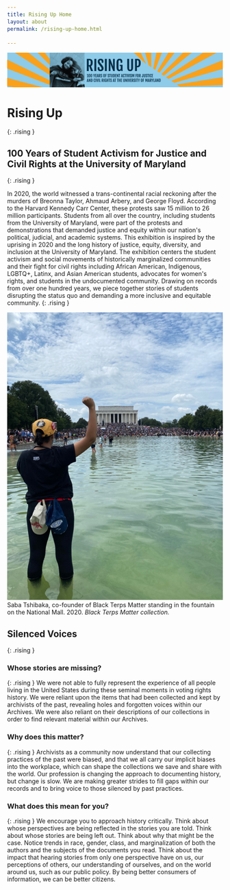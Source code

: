 ```yaml
---
title: Rising Up Home
layout: about
permalink: /rising-up-home.html

---
```

 
![Home header banner](objects/a_homepage_headline.png)

# Rising Up 
{: .rising }
## 100 Years of Student Activism for Justice and Civil Rights at the University of Maryland 
{: .rising }

In 2020, the world witnessed a trans-continental racial reckoning after the murders of Breonna Taylor, Ahmaud Arbery, and George Floyd. According to the Harvard Kennedy Carr Center, these protests saw 15 million to 26 million participants. Students from all over the country, including students from the University of Maryland, were part of the protests and demonstrations that demanded justice and equity within our nation's political, judicial, and academic systems. This exhibition is inspired by the uprising in 2020 and the long history of justice, equity, diversity, and inclusion at the University of Maryland. The exhibition centers the student activism and social movements of historically marginalized communities and their fight for civil rights including African American, Indigenous, LGBTQ+, Latinx, and Asian American students, advocates for women's rights, and students in the undocumented community. Drawing on records from over one hundred years, we piece together stories of students disrupting the status quo and demanding a more inclusive and equitable community.
{: .rising }

<div class="rising-box" markdown="1"> 
  <div class="rising-child" markdown="1"> 
  
  ![Saba Tshibaka, co-founder of Black Terps Matter standing in the fountain on the National Mall](objects/saba-photo-national-mall-1.jpg "Saba Tshibaka") 
  Saba Tshibaka, co-founder of Black Terps Matter standing in the fountain on the National Mall. 2020. _Black Terps Matter collection._
  
  </div>

  <div id="block" class="rising-child" markdown="1">
      
  ## Silenced Voices
  {: .rising }

  ### Whose stories are missing? 
  {: .rising }
  We were not able to fully represent the experience of all people living in the United States during these seminal moments in voting rights history. We were reliant upon the items that had been collected and kept by archivists of the past, revealing holes and forgotten voices within our Archives. We were also reliant on their descriptions of our collections in order to find relevant material within our Archives. 

  ### Why does this matter? 
  {: .rising }
  Archivists as a community now understand that our collecting practices of the past were biased, and that we all carry our implicit biases into the workplace, which can shape the collections we save and share with the world. Our profession is changing the approach to documenting history, but change is slow. We are making greater strides to fill gaps within our records and to bring voice to those silenced by past practices. 

  ### What does this mean for you?
  {: .rising }
  We encourage you to approach history critically. Think about whose perspectives are being reflected in the stories you are told. Think about whose stories are being left out. Think about why that might be the case. Notice trends in race, gender, class, and marginalization of both the authors and the subjects of the documents you read. Think about the impact that hearing stories from only one perspective have on us, our perceptions of others, our understanding of ourselves, and on the world around us, such as our public policy. By being better consumers of information, we can be better citizens.

  </div>
</div>
